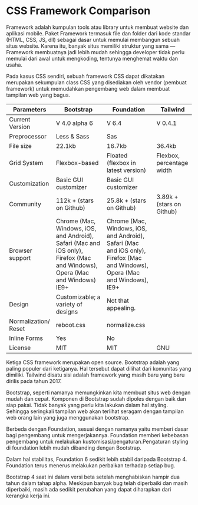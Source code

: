 # CSS Framework Comparison

Framework adalah kumpulan tools atau library untuk membuat website dan aplikasi mobile. Paket Framework termasuk file dan folder dari kode standar (HTML, CSS, JS, dll) sebagai dasar untuk memulai membangun sebuah situs website. Karena itu, banyak situs memiliki struktur yang sama — Framework membuatnya jadi lebih mudah sehingga developer tidak perlu memulai dari awal untuk mengkoding, tentunya menghemat waktu dan usaha.

Pada kasus CSS sendiri, sebuah framework CSS dapat dikatakan merupakan sekumpulan class CSS yang disediakan oleh vendor (pembuat framework) untuk memudahkan pengembang web dalam membuat tampilan web yang bagus.

Parameters | Bootstrap | Foundation | Tailwind
--- | --- | --- | ---
Current Version | V 4.0 alpha 6 |V 6.4 | V 0.4.1
Preprocessor | Less & Sass | Sas |
File size | 22.1kb | 16.7kb | 36.4kb 
Grid System | Flexbox-based | Floated (flexbox in latest version) | Flexbox, percentage width
Customization | Basic GUI customizer | Basic GUI customizer
Community | 112k + (stars on Github) | 25.8k + (stars on Github) | 3.89k + (stars on Github)
Browser support | Chrome (Mac, Windows, iOS, and Android), Safari (Mac and iOS only), Firefox (Mac and Windows), Opera (Mac and Windows) IE9+ | Chrome (Mac, Windows, iOS, and Android), Safari (Mac and iOS only), Firefox (Mac and Windows), Opera (Mac and Windows), IE9+
Design | Customizable; a variety of designs | Not that appealing.
Normalization/ Reset | reboot.css |normalize.css
Inline Forms  | Yes | No
License | MIT | MIT | GNU 

Ketiga CSS framework merupakan open source. Bootstrap adalah yang paling populer dari ketiganya. Hal tersebut dapat dilihat dari komunitas yang dimiliki. Tailwind disatu sisi adalah framework yang masih baru yang baru dirilis pada tahun 2017.

Bootstrap, seperti namanya memungkinkan kita membuat situs web dengan mudah dan cepat. Komponen di Bootstrap sudah dipoles dengan baik dan siap pakai. Tidak banyak yang perlu kita lakukan dalam hal styling. Sehingga seringkali tampilan web akan terlihat seragam dengan tampilan web orang lain yang juga menggunakan bootstrap.

Berbeda dengan Foundation, sesuai dengan namanya yaitu memberi dasar bagi pengembang untuk mengerjakannya. Foundation memberi kebebasan pengembang untuk melakukan kustomisasi/pengaturan.Pengaturan styling di foundation lebih mudah dibanding dengan Bootstrap.

Dalam hal stabilitas, Foundation 6 sedikit lebih stabil daripada Bootstrap 4. Foundation terus menerus melakukan perbaikan terhadap setiap bug.

Bootstrap 4 saat ini dalam versi beta setelah menghabiskan hampir dua tahun dalam tahap alpha. Meskipun banyak bug telah diperbaiki dan masih diperbaiki, masih ada sedikit perubahan yang dapat diharapkan dari kerangka kerja ini.

